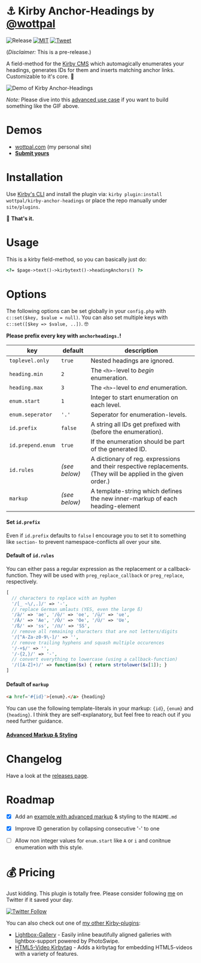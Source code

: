 # ⚓ Kirby Anchor-Headings by [@wottpal](https://twitter.com/wottpal)

<!-- Buttons -->
![Release](https://img.shields.io/github/release/wottpal/kirby-anchor-headings/all.svg)
[![MIT](https://img.shields.io/badge/license-MIT-blue.svg)](https://raw.githubusercontent.com/wottpal/kirby-anchor-headings/master/LICENSE)
[![Tweet](https://img.shields.io/twitter/url/https/github.com/wottpal/kirby-anchor-headings.svg?style=social)](https://twitter.com/intent/tweet?text=&#x2693;&#x20;&#x41;&#x6E;&#x63;&#x68;&#x6F;&#x72;&#x2D;&#x48;&#x65;&#x61;&#x64;&#x69;&#x6E;&#x67;&#x73;&#x20;&#x66;&#x6F;&#x72;&#x20;&#x40;&#x67;&#x65;&#x74;&#x6B;&#x69;&#x72;&#x62;&#x79;&#x20;&#x62;&#x79;&#x20;&#x40;&#x77;&#x6F;&#x74;&#x74;&#x70;&#x61;&#x6C;&url=https://git.io/v7aFU)


(_Disclaimer:_ This is a pre-release.)

A field-method for the [Kirby CMS](https://getkirby.com) which automagically enumerates your headings, generates IDs for them and inserts matching anchor links. Customizable to it's core. 🤘

![Demo of Kirby Anchor-Headings](demo.gif)

*Note:* Please dive into this [advanced use case](ADVANCED.md) if you want to build something like the GIF above.


# Demos

* [wottpal.com](http://wottpal.com/items/kirby-anchor-headings) (my personal site)
* **[Submit yours](https://twitter.com/wottpal)**


# Installation

Use [Kirby's CLI](https://github.com/getkirby/cli) and install the plugin via: `kirby plugin:install wottpal/kirby-anchor-headings` or place the repo manually under `site/plugins`.

🎉 **That's it.**


# Usage

This is a kirby field-method, so you can basically just do:

```html
<?= $page->text()->kirbytext()->headingAnchors() ?>
```


# Options

The following options can be set globally in your `config.php` with `c::set($key, $value = null)`. You can also set multiple keys with `c::set([$key => $value, ..])`. 🤓

**Please prefix every key with `anchorheadings.`!**

key               | default | description
----------------- | ------- | ------------------------------------------------
`toplevel.only`   | `true`  | Nested headings are ignored. 
`heading.min`     | `2`     | The `<h>`-level to _begin_ enumeration.
`heading.max`     | `3`     | The `<h>`-level to _end_ enumeration.
`enum.start`      | `1`  | Integer to start enumeration on each level.
`enum.seperator`  | `'.'` | Seperator for enumeration-levels.
`id.prefix` | `false` | A string all IDs get prefixed with (before the enumeration).
`id.prepend.enum` | `true` | If the enumeration should be part of the generated ID.
`id.rules`        | _(see below)_ | A dictionary of reg. expressions and their respective replacements. (They will be applied in the given order.)
`markup`          | _(see below)_ | A template-string which defines the new inner-markup of each heading-element


#### Set `id.prefix`

Even if `id.prefix` defaults to `false` I encourage you to set it to something like `section-` to prevent namespace-conflicts all over your site.


#### Default of `id.rules`

You can either pass a regular expression as the replacement or a callback-function. They will be used with `preg_replace_callback` or `preg_replace`, respectively.



```php
[
  // characters to replace with an hyphen
  '/[_ ~\/,.]/' => '-',
  // replace German umlauts (YES, even the large ß)
  '/ä/' => 'ae', '/ö/' => 'oe', '/ü/' => 'ue',
  '/Ä/' => 'Ae', '/Ö/' => 'Oe', '/Ü/' => 'Ue',
  '/ß/' => 'ss', '/ẞ/' => 'SS',
  // remove all remaining characters that are not letters/digits
  '/[^A-Za-z0-9\-]/' => '',
  // remove trailing hyphens and squash multiple occurences
  '/-+$/' => '',
  '/-{2,}/' => '-',
  // convert everything to lowercase (using a callback-function)
  '/([A-Z]+)/' => function($x) { return strtolower($x[1]); }
]
```

#### Default of `markup`

```html
<a href='#{id}'>{enum}.</a> {heading}
```

You can use the following template-literals in your markup: `{id}`, `{enum}` and `{heading}`. I think they are self-explanatory, but feel free to reach out if you need further guidance.

#### [Advanced Markup & Styling](ADVANCED.md)

# Changelog

Have a look at the [releases page](https://github.com/wottpal/kirby-anchor-headings/releases).


# Roadmap

- [x] Add an [example with advanced markup](ADVANCED.md) & styling to the `README.md`
- [x] Improve ID generation by collapsing consecutive '-' to one
- [ ] Allow non integer values for `enum.start` like `A` or `i` and conitnue enumeration with this style.



# 💰‍ Pricing
Just kidding. This plugin is totally free. Please consider following [me](https://twitter.com/wottpal) on Twitter if it saved your day.

[![Twitter Follow](https://img.shields.io/twitter/follow/wottpal.svg?style=social&label=Follow)](https://twitter.com/wottpal)

You can also check out one of [my other Kirby-plugins](https://wottpal.com/items/my-kirby-plugins):

* [Lightbox-Gallery](https://github.com/wottpal/kirby-lightbox-gallery) - Easily inline beautifully aligned galleries with lightbox-support powered by PhotoSwipe.
* [HTML5-Video Kirbytag](https://github.com/wottpal/kirby-video) - Adds a kirbytag for embedding HTML5-videos with a variety of features.
